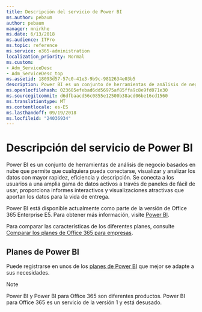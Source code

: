 ```yaml
---
title: Descripción del servicio de Power BI
ms.author: pebaum
author: pebaum
manager: mnirkhe
ms.date: 6/13/2018
ms.audience: ITPro
ms.topic: reference
ms.service: o365-administration
localization_priority: Normal
ms.custom:
- Adm_ServiceDesc
- Adm_ServiceDesc_top
ms.assetid: 18093d57-57c0-41e3-9b9c-9812634e03b5
description: Power BI es un conjunto de herramientas de análisis de negocio basados en nube que permite que cualquiera pueda conectarse, visualizar y analizar los datos con mayor rapidez, eficiencia y descripción. Se conecta a los usuarios a una amplia gama de datos activos a través de paneles de fácil de usar, proporciona informes interactivos y visualizaciones atractivas que aportan los datos para la vida de entrega.
ms.openlocfilehash: 023685efebad6dd56975af85ffa9c8e9fd071e30
ms.sourcegitcommit: d6dfbaacd56c0855e12500b38acd06be16cd1560
ms.translationtype: MT
ms.contentlocale: es-ES
ms.lasthandoff: 09/19/2018
ms.locfileid: "24036934"
---
```

# <a name="power-bi-service-description"></a>Descripción del servicio de Power BI

Power BI es un conjunto de herramientas de análisis de negocio basados en nube que permite que cualquiera pueda conectarse, visualizar y analizar los datos con mayor rapidez, eficiencia y descripción. Se conecta a los usuarios a una amplia gama de datos activos a través de paneles de fácil de usar, proporciona informes interactivos y visualizaciones atractivas que aportan los datos para la vida de entrega.
  
Power BI está disponible actualmente como parte de la versión de Office 365 Enterprise E5. Para obtener más información, visite [Power BI](https://powerbi.microsoft.com/).
  
Para comparar las características de los diferentes planes, consulte [Comparar los planes de Office 365 para empresas](http://go.microsoft.com/fwlink/?LinkID=799177&amp;clcid=0x409).
  
## <a name="power-bi-plans"></a>Planes de Power BI
<a name="BKMK_PowerBIPlans"> </a>

Puede registrarse en unos de los [planes de Power BI](https://go.microsoft.com/fwlink/?LinkID=786854) que mejor se adapte a sus necesidades. 
  
> [!NOTE]
> Power BI y Power BI para Office 365 son diferentes productos. Power BI para Office 365 es un servicio de la versión 1 y está desusado. 
  

